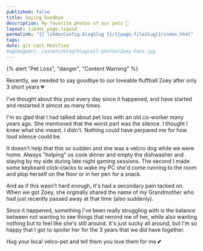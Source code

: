 ```yaml
---
published: false
title: Saying Goodbye
description: My favorite photos of our pets 🐾
layout: libdoc_page.liquid
permalink: "{{ libdocConfig.blogSlug }}/{{page.fileSlug}}/index.html"
tags:
date: git Last Modified
#ogImageUrl: /assets/blog/blogroll-photos/Zoey-Face.jpg
---
```


{% alert "Pet Loss", "danger", "Content Warning" %}

Recently, we needed to say goodbye to our loveable fluffball Zoey after only 3 short years 💔

I've thought about this post every day since it happened, and have started and restarted it almost as many times.

I'm so glad that I had talked about pet loss with an old co-worker many years ago. She mentioned that the worst part was the silence. I thought I knew what she meant. I didn't. Nothing could have perpared me for how loud silence could be.

It doesn't help that this so sudden and she was a velcro dog while we were home. Always "helping" us cook dinner and empty the dishwasher and staying by my side during late night gaming sessions. The second I made some keyboard click-clacks to wake my PC she'd come running to the room and plop herself on the floor or in her pen for a snack.

And as if this wasn't hard enough, it's had a secondary pain tacked on. When we got Zoey, she orginally shared the name of my Grandmother who had just recently passed away at that time (also suddenly).

Since it happened, something I've been really struggling with is the balance between not wanting to see things that remind me of her, while also wanting nothing but to feel like she's still around. It's just sucky all around, but I'm so happy that I got to spoiler her for the 3 years that we did have together.

Hug your local velco-pet and tell them you love them for me 💕
